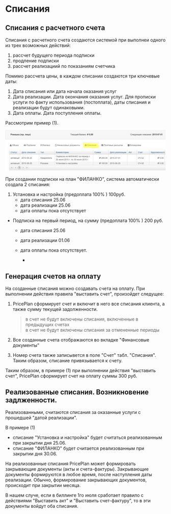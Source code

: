 # Списания

## Списания с расчетного счета

Списания с расчетного счета создаются системой при выполнеи одного из трех возможных действий:

1. рассчет будущего периода подписки 
2. продление подписки
3. рассчет реализациий по показаниям счетчика

Помимо рассчета цены, в каждом списании создаются три ключевые даты:

1. Дата списания или дата начала оказания услуг
2. Дата реализации. Дата окончания оказания услуг. Для прописки услуги по факту использования \(постоплата\), даты  списания и реализации будут одинаковыми. 
3. Дата оплаты. Дата поступления оплаты.

Рассмотрим пример \(1\).

![charges.png](../.gitbook/assets/charges.png)

При создании подписки на план "ФИЛАНКО", система автоматически создала 2 списания:

1. Установка и настройка \(предоплата 100% \) 100руб.
   * дата списания 25.06
   * дата реализации 25.06
   * дата оплаты пока отсутствует  

* Подписка на первый период, на сумму \(предоплата 100% \) 200 руб.
  * дата списания 25.06
  * дата реализации 01.06
  * дата оплаты пока отсутствует.

    -

## Генерация счетов на оплату

На созданные списания можно создавать счета на оплату. При выполнении действия правила "выставить счет", произойдет следущее:

1. PricePlan сформирует счет и включит в него все списания клиента, а также сумму текущей задолженности. 

   > в счет не будут включены списания, включенные в предыдущих счетах  
   > в счет не будут включены списания за отмененные периоды

2. Все созданные счета отображаются во вкладке "Финансовые документы"
3. Номер счета также записывется в поле "Счет" табл. "Списания". Таким образом, списание привязывается к счету.

Таким образом, в примере \(1\) при выполнении действия "выставить счет", PricePlan сформирует счет на оплату суммы 300 руб.

## Реализованные списания. Возникновение задлженности.

Реализованными, считаются списания за оказанные услуги с прошедшей "датой реализации".

В примере \(1\)

* списание "Установка и настройка" будет считаться реализованным при закрытии дня 25.06.
* списание "ФИЛАНКО" будет считается реализованным при закрытии дня 30.06.

На реализованные списания PricePlan может формировать закрывающие документы \(акты и счета-фактуры\). Закрывающие документы формируются в любое время, после наступления даты реализации. Обычно, формирование закрывающих документов, происходит при закрытии месяца.

В нашем случе, если в биллинге 1го июля сработает правило с действиями "Выставить акт" и "Выставить счет-фактуру", то в эти документы войдут оба списания.

